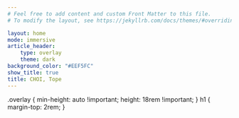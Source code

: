 ```yaml
---
# Feel free to add content and custom Front Matter to this file.
# To modify the layout, see https://jekyllrb.com/docs/themes/#overriding-theme-defaults

layout: home
mode: immersive
article_header:
    type: overlay
    theme: dark
background_color: "#EEF5FC"
show_title: true
title: CHOI, Tope
---
```


.overlay {
  min-height: auto !important;
  height: 18rem !important;
}
h1 {
  margin-top: 2rem;
}